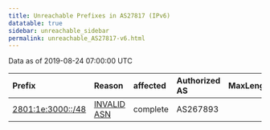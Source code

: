 ```yaml
---
title: Unreachable Prefixes in AS27817 (IPv6)
datatable: true
sidebar: unreachable_sidebar
permalink: unreachable_AS27817-v6.html
---
```


Data as of 2019-08-24 07:00:00 UTC


<div class="datatable-begin"></div>

| Prefix                                                       | Reason                                                                                                   | affected   | Authorized AS   |   MaxLength | Anchor                                         |   unreachable /48s |
|:-------------------------------------------------------------|:---------------------------------------------------------------------------------------------------------|:-----------|:----------------|------------:|:-----------------------------------------------|-------------------:|
| [2801:1e:3000::/48](https://stat.ripe.net/2801:1e:3000::/48) | [INVALID ASN](https://rpki-validator.ripe.net/announcement-preview?asn=AS27817&prefix=2801:1e:3000::/48) | complete   | AS267893        |          48 | [LACNIC](unreachable_LACNIC_RPKI_Root-v6.html) |                  1 |

<div class="datatable-end"></div>